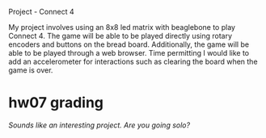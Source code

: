 Project - Connect 4

My project involves using an 8x8 led matrix with beaglebone to play Connect 4. The game will be able to be played directly using rotary encoders and buttons on the bread board. Additionally, the game will be able to be played through a web browser. Time permitting I would like to add an accelerometer for interactions such as clearing the board when the game is over.

# hw07 grading

*Sounds like an interesting project.  Are you going solo?*
